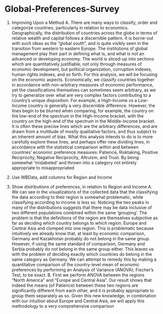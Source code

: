 # Global-Preferences-Survey

1. Improving Upon a Method
    A. There are many ways to classify, order and categorize countries, particularly in relation to economics. Geographically, the distribution of countries across the globe in terms of relative wealth and capital follows a discernible pattern. It is borne-out with such ideas as the “global south”, and is quite visibly seen in the transition from western to eastern Europe. The institutions of global management play their part in defining what is, and what is not an advanced or developing economy. The world is sliced-up into sections which are quantitatively justifiable, not only through measures of economic development, but political organization, corruption indexes, human rights indexes, and so forth. For this analysis, we will be focusing on the economic aspects. Economically, we classify countries together in accordance with non-arbitrary measures of economic performance, yet the classifications themselves can sometimes seem arbitrary, as we try to generalize over what are very complex factors contributing to a country’s unique disposition. For example, a High-Income vs a Low-Income country is generally a very discernible difference. However, the lines begin to be blurred when comparing, for example, the country on the low-end of the spectrum in the High-Income bracket, with the country on the high-end of the spectrum in the Middle-Income bracket. It is often these precise lines which are the arbitrary differences, and are drawn from a multitude of mostly qualitative factors, and thus subject to an inherent amount of bias. What this analysis intends to do is to more carefully explore these lines, and perhaps offer new dividing lines, in accordance with the statistical comparison within and between countries’ economic preference measures: Patience, Risktaking, Positive Reciprocity, Negative Reciprocity, Altruism, and Trust. By being somewhat ‘mislabeled’ and thrown into a category not entirely appropriate to misappropriated

2. Use WBData, add columns for Region and Income

3. Show distributions of preferences, in relation to Region and Income
    A. We can see in the visualizations of the collected data that the classifying the data according to their region is somewhat problematic, while classifying according to income is less so. Noticing the two peaks in many of the distributions suggests that there may be data inclusive of two different populations combined within the same ‘grouping’. The problem is that the definitions of the region are themselves subjective as far as deciding which country belongs to which region. Europe and Central Asia and clumped into one region. This is problematic because intuitively we already know that, at least by economic comparison, Germany and Kazakhstan probably do not belong in the same group. However, if using the same standard of comparison, Germany and Serbia probably do not belong in the same group either. This leaves us with the problem of deciding exactly which countries do belong in the same category as Germany. We can attempt to remedy this by making a quantitative comparison of the country-level mean of economic preferences by performing an Analysis of Variance (ANOVA); Fischer’s Test, to be exact. 
    B. First we perform ANOVA between the regions “North America” and “Europe and Central Asia”. Our result shows that indeed the means (of Patience) between these two regions are significantly different from each other, and it is probably appropriate to group them separately as so. Given this new knowledge, in combination with our intuition about Europe and Central Asia, we will apply this methodology to a very comprehensive comparison
